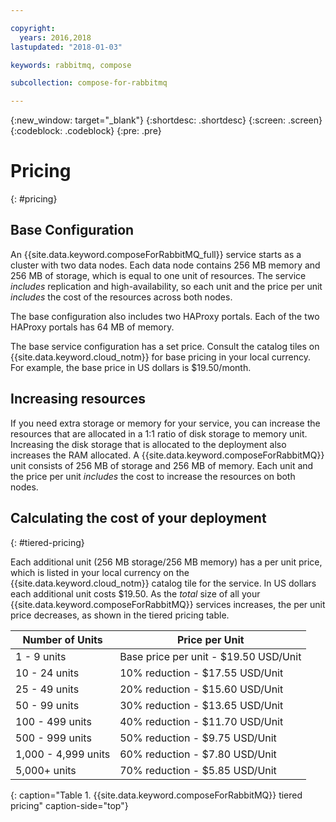 ```yaml
---

copyright:
  years: 2016,2018
lastupdated: "2018-01-03"

keywords: rabbitmq, compose

subcollection: compose-for-rabbitmq

---
```


{:new_window: target="_blank"}
{:shortdesc: .shortdesc}
{:screen: .screen}
{:codeblock: .codeblock}
{:pre: .pre}

# Pricing
{: #pricing}

## Base Configuration
An {{site.data.keyword.composeForRabbitMQ_full}} service starts as a cluster with two data nodes. Each data node contains 256 MB memory and 256 MB of storage, which is equal to one unit of resources. The service _includes_ replication and high-availability, so each unit and the price per unit _includes_ the cost of the resources across both nodes.

The base configuration also includes two HAProxy portals. Each of the two HAProxy portals has 64 MB of memory.

The base service configuration has a set price. Consult the catalog tiles on {{site.data.keyword.cloud_notm}} for base pricing in your local currency. For example, the base price in US dollars is $19.50/month.

## Increasing resources

If you need extra storage or memory for your service, you can increase the resources that are allocated in a 1:1 ratio of disk storage to memory unit. Increasing the disk storage that is allocated to the deployment also increases the RAM allocated. A {{site.data.keyword.composeForRabbitMQ}} unit consists of 256 MB of storage and 256 MB of memory. Each unit and the price per unit _includes_ the cost to increase the resources on both nodes.

## Calculating the cost of your deployment
{: #tiered-pricing}

Each additional unit (256 MB storage/256 MB memory) has a per unit price, which is listed in your local currency on the {{site.data.keyword.cloud_notm}} catalog tile for the service. In US dollars each additional unit costs $19.50. As the _total_ size of all your {{site.data.keyword.composeForRabbitMQ}} services increases, the per unit price decreases, as shown in the tiered pricing table.

Number of Units|Price per Unit
----------|-----------
1 - 9 units|Base price per unit - $19.50 USD/Unit
10 - 24 units|10% reduction - $17.55 USD/Unit
25 - 49 units|20% reduction - $15.60 USD/Unit
50 - 99 units|30% reduction - $13.65 USD/Unit
100 - 499 units|40% reduction - $11.70 USD/Unit
500 - 999 units|50% reduction - $9.75 USD/Unit
1,000 - 4,999 units|60% reduction - $7.80 USD/Unit
5,000+ units|70% reduction - $5.85 USD/Unit
{: caption="Table 1. {{site.data.keyword.composeForRabbitMQ}} tiered pricing" caption-side="top"}

